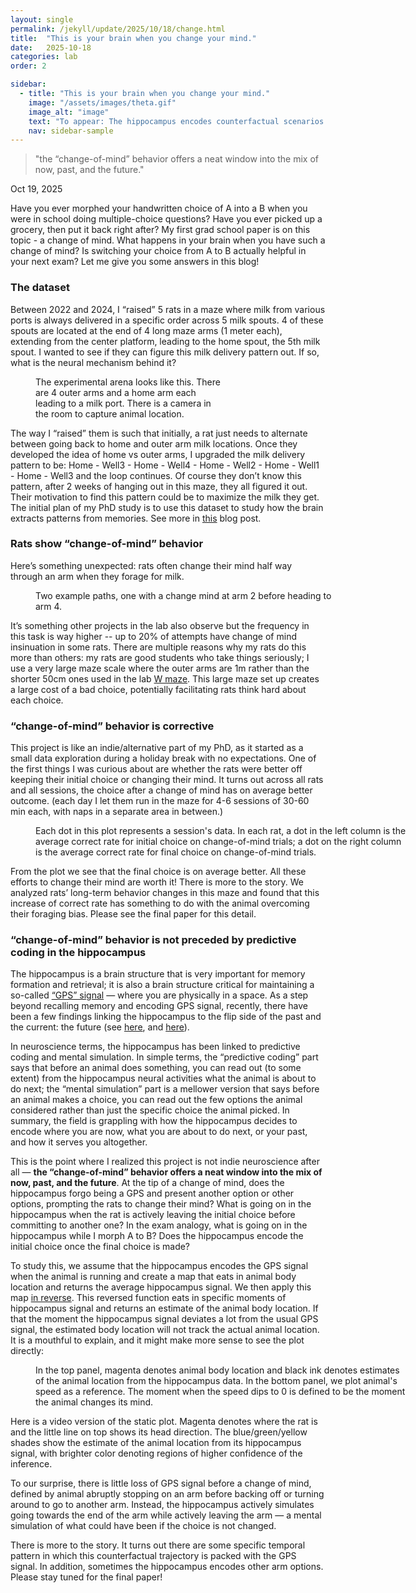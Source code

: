 ```yaml
---
layout: single
permalink: /jekyll/update/2025/10/18/change.html
title:  "This is your brain when you change your mind."
date:   2025-10-18
categories: lab
order: 2

sidebar:
  - title: "This is your brain when you change your mind."
    image: "/assets/images/theta.gif"
    image_alt: "image"
    text: "To appear: The hippocampus encodes counterfactual scenarios during change-of-mind behavior, Society for Neuroscience 2025. Authors: Shijie Gu, Anna Gillespie, Chenyan Liu, and Loren Frank."
    nav: sidebar-sample
---
```

> "the “change-of-mind” behavior offers a neat window into the mix of now, past, and the future."

Oct 19, 2025

Have you ever morphed your handwritten choice of A into a B when you were in school doing multiple-choice questions? Have you ever picked up a grocery, then put it back right after? My first grad school paper is on this topic - a change of mind. What happens in your brain when you have such a change of mind? Is switching your choice from A to B actually helpful in your next exam? Let me give you some answers in this blog!


### The dataset
Between 2022 and 2024, I “raised” 5 rats in a maze where milk from various ports is always delivered in a specific order across 5 milk spouts. 4 of these spouts are located at the end of 4 long maze arms (1 meter each), extending from the center platform, leading to the home spout, the 5th milk spout. I wanted to see if they can figure this milk delivery pattern out. If so, what is the neural mechanism behind it? 


<figure style="width: 300px" class="align-left">
  <img src="{{ site.url }}{{ site.baseurl }}/assets/images/change_maze.jpeg" alt="">
  <figcaption> The experimental arena looks like this. There are 4 outer arms and a home arm each leading to a milk port. There is a camera in the room to capture animal location.</figcaption>
</figure> 

The way I “raised” them is such that initially, a rat just needs to alternate between going back to home and outer arm milk locations. Once they developed the idea of home vs outer arms, I upgraded the milk delivery pattern to be: Home - Well3 - Home - Well4 - Home - Well2 - Home - Well1 - Home - Well3 and the loop continues. Of course they don’t know this pattern, after 2 weeks of hanging out in this maze, they all figured it out. Their motivation to find this pattern could be to maximize the milk they get. The initial plan of my PhD study is to use this dataset to study how the brain extracts patterns from memories. See more in [this](https://shijiegu.github.io/jekyll/update/2025/10/25/ripple.html) blog post.


### Rats show “change-of-mind” behavior
Here’s something unexpected: rats often change their mind half way through an arm when they forage for milk. 

<figure style="width: 500px" class="align-middle">
  <img src="{{ site.url }}{{ site.baseurl }}/assets/images/change_path.jpg" alt="">
  <figcaption> Two example paths, one with a change mind at arm 2 before heading to arm 4. </figcaption>
</figure> 

It’s something other projects in the lab also observe but the frequency in this task is way higher -- up to 20% of attempts have change of mind insinuation in some rats. There are multiple reasons why my rats do this more than others: my rats are good students who take things seriously; I use a very large maze scale where the outer arms are 1m rather than the shorter 50cm ones used in the lab [W maze](https://rnel.rice.edu/pubs/Jadhav%20et%20al_2012_Awake%20Hippocampal%20Sharp-Wave%20Ripples%20Support%20Spatial%20Memory.pdf). This large maze set up creates a large cost of a bad choice, potentially facilitating rats think hard about each choice.

### “change-of-mind” behavior is corrective
This project is like an indie/alternative part of my PhD, as it started as a small data exploration during a holiday break with no expectations. One of the first things I was curious about are whether the rats were better off keeping their initial choice or changing their mind. It turns out across all rats and all sessions, the choice after a change of mind has on average better outcome. (each day I let them run in the maze for 4-6 sessions of 30-60 min each, with naps in a separate area in between.)
<figure style="width: 600px" class="align-middle">
  <img src="{{ site.url }}{{ site.baseurl }}/assets/images/change_corrective.jpg" alt="">
  <figcaption> Each dot in this plot represents a session's data. In each rat, a dot in the left column is the average correct rate for initial choice on change-of-mind trials; a dot on the right column is the average correct rate for final choice on change-of-mind trials. </figcaption>
</figure> 

From the plot we see that the final choice is on average better. All these efforts to change their mind are worth it! There is more to the story. We analyzed rats’ long-term behavior changes in this maze and found that this increase of correct rate has something to do with the animal overcoming their foraging bias. Please see the final paper for this detail.


### “change-of-mind” behavior is not preceded by predictive coding in the hippocampus
The hippocampus is a brain structure that is very important for memory formation and retrieval; it is also a brain structure critical for maintaining a so-called [“GPS” signal](https://www.nobelprize.org/prizes/medicine/2014/press-release/) — where you are physically in a space. As a step beyond recalling memory and encoding GPS signal, recently, there have been a few findings linking the hippocampus to the flip side of the past and the current: the future (see [here](https://www.nature.com/articles/nature12112), and [here](https://www.cell.com/cell/fulltext/S0092-8674(20)30061-1)). 

In neuroscience terms, the hippocampus has been linked to predictive coding and mental simulation. In simple terms, the “predictive coding” part says that before an animal does something, you can read out (to some extent) from the hippocampus neural activities what the animal is about to do next; the “mental simulation” part is a mellower version that says before an animal makes a choice, you can read out the few options the animal considered rather than just the specific choice the animal picked. In summary, the field is grappling with how the hippocampus decides to encode where you are now, what you are about to do next, or your past, and how it serves you altogether.

This is the point where I realized this project is not indie neuroscience after all — **the “change-of-mind” behavior offers a neat window into the mix of now, past, and the future**. At the tip of a change of mind, does the hippocampus forgo being a GPS and present another option or other options, prompting the rats to change their mind? What is going on in the hippocampus when the rat is actively leaving the initial choice before committing to another one? In the exam analogy, what is going on in the hippocampus while I morph A to B? Does the hippocampus encode the initial choice once the final choice is made? 

To study this, we assume that the hippocampus encodes the GPS signal when the animal is running and create a map that eats in animal body location and returns the average hippocampus signal. We then apply this map [in reverse](https://www.jneurosci.org/content/18/18/7411). This reversed function eats in specific moments of hippocampus signal and returns an estimate of the animal body location. If that the moment the hippocampus signal deviates a lot from the usual GPS signal, the estimated body location will not track the actual animal location. It is a mouthful to explain, and it might make more sense to see the plot directly:

<figure style="width: 600px" class="align-middle">
  <img src="{{ site.url }}{{ site.baseurl }}/assets/images/change_thetadecode_lewis.jpg" alt="">
  <figcaption> In the top panel, magenta denotes animal body location and black ink denotes estimates of the animal location from the hippocampus data. In the bottom panel, we plot animal's speed as a reference. The moment when the speed dips to 0 is defined to be the moment the animal changes its mind. </figcaption>
</figure>

Here is a video version of the static plot. Magenta denotes where the rat is and the little line on top shows its head direction. The blue/green/yellow shades show the estimate of the animal location from its hippocampus signal, with brighter color denoting regions of higher confidence of the inference.

To our surprise, there is little loss of GPS signal before a change of mind, defined by animal abruptly stopping on an arm before backing off or turning around to go to another arm. Instead, the hippocampus actively simulates going towards the end of the arm while actively leaving the arm — a mental simulation of what could have been if the choice is not changed. 


There is more to the story. It turns out there are some specific temporal pattern in which this counterfactual trajectory is packed with the GPS signal. In addition, sometimes the hippocampus encodes other arm options. Please stay tuned for the final paper!

